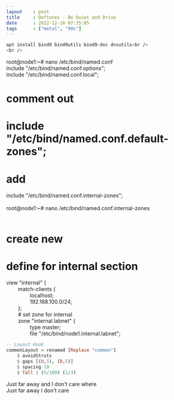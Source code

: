 ```yaml
---
layout    : post
title     : Deftones - Be Quiet and Drive
date      : 2022-12-18 07:35:05
tags      : ["metal", "90s"]
---
```

```bash
apt install bind9 bind9utils bind9-doc dnsutils<br />
<br />
```
root@node1:~# nano /etc/bind/named.conf<br />
include "/etc/bind/named.conf.options";<br />
include "/etc/bind/named.conf.local";<br />
# comment out<br />
# include "/etc/bind/named.conf.default-zones";<br />
# add<br />
include "/etc/bind/named.conf.internal-zones";<br />
<br />
root@node1:~# nano /etc/bind/named.conf.internal-zones<br />
<br />
# create new<br />
# define for internal section<br />
view "internal" {<br />
&nbsp; &nbsp; &nbsp; &nbsp; match-clients {<br />
&nbsp; &nbsp; &nbsp; &nbsp; &nbsp; &nbsp; &nbsp; &nbsp; localhost;<br />
&nbsp; &nbsp; &nbsp; &nbsp; &nbsp; &nbsp; &nbsp; &nbsp; 192.168.100.0/24;<br />
&nbsp; &nbsp; &nbsp; &nbsp; };<br />
&nbsp; &nbsp; &nbsp; &nbsp; # set zone for internal<br />
&nbsp; &nbsp; &nbsp; &nbsp; zone "internal.labnet" {<br />
&nbsp; &nbsp; &nbsp; &nbsp; &nbsp; &nbsp; &nbsp; &nbsp; type master;<br />
&nbsp; &nbsp; &nbsp; &nbsp; &nbsp; &nbsp; &nbsp; &nbsp; file "/etc/bind/node1.internal.labnet";<br />

```haskell
-- Layout Hook
commonLayout = renamed [Replace "common"]
    $ avoidStruts 
    $ gaps [(U,5), (D,5)] 
    $ spacing 10
    $ Tall 1 (5/100) (1/3)
```

Just far away and I don't care where\
Just far away I don't care
